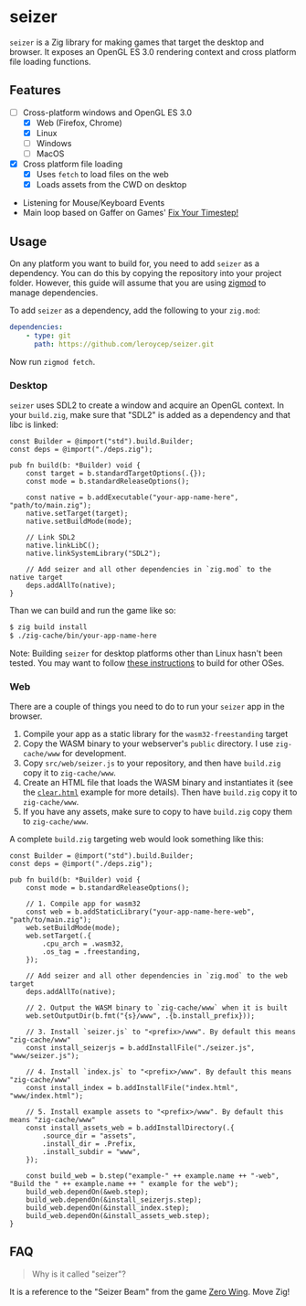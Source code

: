 # seizer

`seizer` is a Zig library for making games that target the desktop and browser.
It exposes an OpenGL ES 3.0 rendering context and cross platform file loading
functions.

## Features

-   [ ] Cross-platform windows and OpenGL ES 3.0
    -   [x] Web (Firefox, Chrome)
    -   [x] Linux
    -   [ ] Windows
    -   [ ] MacOS
-   [x] Cross platform file loading
    -   [x] Uses `fetch` to load files on the web
    -   [x] Loads assets from the CWD on desktop
-   Listening for Mouse/Keyboard Events
-   Main loop based on Gaffer on Games' [Fix Your Timestep!][]

[fix your timestep!]: https://www.gafferongames.com/post/fix_your_timestep/

## Usage

On any platform you want to build for, you need to add `seizer` as a dependency.
You can do this by copying the repository into your project folder. However,
this guide will assume that you are using [zigmod][] to manage dependencies.

To add `seizer` as a dependency, add the following to your `zig.mod`:

```yaml
dependencies:
    - type: git
      path: https://github.com/leroycep/seizer.git
```

Now run `zigmod fetch`.

[zigmod]: https://github.com/nektro/zigmod

### Desktop

`seizer` uses SDL2 to create a window and acquire an OpenGL context. In your
`build.zig`, make sure that "SDL2" is added as a dependency and that libc is
linked:

```zig
const Builder = @import("std").build.Builder;
const deps = @import("./deps.zig");

pub fn build(b: *Builder) void {
    const target = b.standardTargetOptions(.{});
    const mode = b.standardReleaseOptions();

    const native = b.addExecutable("your-app-name-here", "path/to/main.zig");
    native.setTarget(target);
    native.setBuildMode(mode);

    // Link SDL2
    native.linkLibC();
    native.linkSystemLibrary("SDL2");

    // Add seizer and all other dependencies in `zig.mod` to the native target
    deps.addAllTo(native);
}
```

Than we can build and run the game like so:

```sh
$ zig build install
$ ./zig-cache/bin/your-app-name-here
```

Note: Building `seizer` for desktop platforms other than Linux hasn't been
tested. You may want to follow [these instructions][sdl-zig-example] to build
for other OSes.

[sdl-zig-example]: https://github.com/MasterQ32/SDL.zig-Example

### Web

There are a couple of things you need to do to run your `seizer` app in the
browser.

1. Compile your app as a static library for the `wasm32-freestanding` target
2. Copy the WASM binary to your webserver's `public` directory. I use
   `zig-cache/www` for development.
3. Copy `src/web/seizer.js` to your repository, and then have `build.zig` copy
   it to `zig-cache/www`.
4. Create an HTML file that loads the WASM binary and instantiates it (see the
   [`clear.html`][] example for more details). Then have `build.zig` copy it to
   `zig-cache/www`.
5. If you have any assets, make sure to copy to have `build.zig` copy them to
   `zig-cache/www`.

[`clear.html`]: ./examples/clear.html

A complete `build.zig` targeting web would look something like this:

```zig
const Builder = @import("std").build.Builder;
const deps = @import("./deps.zig");

pub fn build(b: *Builder) void {
    const mode = b.standardReleaseOptions();

    // 1. Compile app for wasm32
    const web = b.addStaticLibrary("your-app-name-here-web", "path/to/main.zig");
    web.setBuildMode(mode);
    web.setTarget(.{
        .cpu_arch = .wasm32,
        .os_tag = .freestanding,
    });
    
    // Add seizer and all other dependencies in `zig.mod` to the web target
    deps.addAllTo(native);
    
    // 2. Output the WASM binary to `zig-cache/www` when it is built
    web.setOutputDir(b.fmt("{s}/www", .{b.install_prefix}));
    
    // 3. Install `seizer.js` to "<prefix>/www". By default this means "zig-cache/www"
    const install_seizerjs = b.addInstallFile("./seizer.js", "www/seizer.js");

    // 4. Install `index.js` to "<prefix>/www". By default this means "zig-cache/www"
    const install_index = b.addInstallFile("index.html", "www/index.html");

    // 5. Install example assets to "<prefix>/www". By default this means "zig-cache/www"
    const install_assets_web = b.addInstallDirectory(.{
        .source_dir = "assets",
        .install_dir = .Prefix,
        .install_subdir = "www",
    });

    const build_web = b.step("example-" ++ example.name ++ "-web", "Build the " ++ example.name ++ " example for the web");
    build_web.dependOn(&web.step);
    build_web.dependOn(&install_seizerjs.step);
    build_web.dependOn(&install_index.step);
    build_web.dependOn(&install_assets_web.step);
}
```

## FAQ

> Why is it called "seizer"?

It is a reference to the "Seizer Beam" from the game [Zero Wing][]. Move Zig!

[zero wing]: https://en.wikipedia.org/wiki/Zero_Wing
